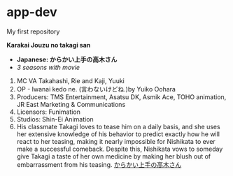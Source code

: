 # app-dev
 My first repository

**Karakai Jouzu no takagi san** 
- **Japanese: からかい上手の高木さん**
- *3 seasons with movie*
1. MC VA Takahashi, Rie and Kaji, Yuuki
2. OP - Iwanai kedo ne. (言わないけどね.)by Yuiko Oohara
3. Producers: TMS Entertainment, Asatsu DK, Asmik Ace, TOHO animation, JR East Marketing & Communications
4. Licensors: Funimation
5. Studios: Shin-Ei Animation
7. His classmate Takagi loves to tease him on a daily basis, and she uses her extensive knowledge of his behavior to predict exactly how he will react to her teasing, making it nearly impossible for Nishikata to ever make a successful comeback. Despite this, Nishikata vows to someday give Takagi a taste of her own medicine by making her blush out of embarrassment from his teasing.
[からかい上手の高木さん]([https://www.example.com](https://myanimelist.net/anime/35860/Karakai_Jouzu_no_Takagi-san/)https://myanimelist.net/anime/35860/Karakai_Jouzu_no_Takagi-san/)
 

